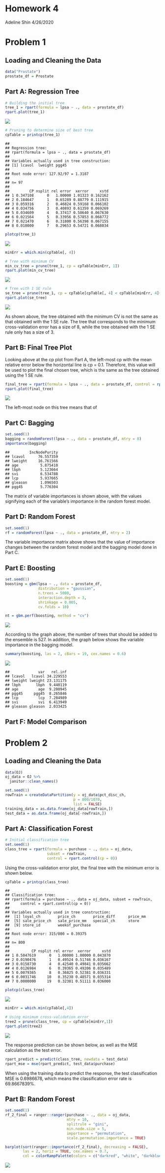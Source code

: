Homework 4
================
Adeline Shin
4/26/2020

# Problem 1

## Loading and Cleaning the Data

``` r
data("Prostate")
prostate_df = Prostate
```

## Part A: Regression Tree

``` r
# Building the initial tree
tree_1 = rpart(formula = lpsa ~ ., data = prostate_df)
rpart.plot(tree_1)
```

![](p8106_hw4_files/figure-gfm/unnamed-chunk-2-1.png)<!-- -->

``` r
# Pruning to determine size of best tree
cpTable = printcp(tree_1)
```

    ## 
    ## Regression tree:
    ## rpart(formula = lpsa ~ ., data = prostate_df)
    ## 
    ## Variables actually used in tree construction:
    ## [1] lcavol  lweight pgg45  
    ## 
    ## Root node error: 127.92/97 = 1.3187
    ## 
    ## n= 97 
    ## 
    ##         CP nsplit rel error  xerror     xstd
    ## 1 0.347108      0   1.00000 1.01323 0.162162
    ## 2 0.184647      1   0.65289 0.88779 0.111915
    ## 3 0.059316      2   0.46824 0.59168 0.066102
    ## 4 0.034756      3   0.40893 0.61359 0.069269
    ## 5 0.034609      4   0.37417 0.58640 0.067630
    ## 6 0.021564      5   0.33956 0.57853 0.068772
    ## 7 0.021470      6   0.31800 0.56398 0.067155
    ## 8 0.010000      7   0.29653 0.54721 0.068034

``` r
plotcp(tree_1)
```

![](p8106_hw4_files/figure-gfm/unnamed-chunk-2-2.png)<!-- -->

``` r
minErr = which.min(cpTable[, 4])

# Tree with minimum CV
min_cv_tree = prune(tree_1, cp = cpTable[minErr, 1])
rpart.plot(min_cv_tree)
```

![](p8106_hw4_files/figure-gfm/unnamed-chunk-2-3.png)<!-- -->

``` r
# Tree with 1 SE rule
se_tree = prune(tree_1, cp = cpTable[cpTable[, 4] < cpTable[minErr, 4]+cpTable[minErr, 5], 1][1])
rpart.plot(se_tree)
```

![](p8106_hw4_files/figure-gfm/unnamed-chunk-2-4.png)<!-- -->

As shown above, the tree obtained with the minimum CV is not the same as
that obtained with the 1 SE rule. The tree that corresponds to the
minimum cross-validation error has a size of 8, while the tree obtained
with the 1 SE rule only has a size of 3.

## Part B: Final Tree Plot

Looking above at the cp plot from Part A, the left-most cp with the mean
relative error below the horizontal line is cp = 0.1. Therefore, this
value will be used to plot the final chosen tree, which is the same as
the tree obtained using the 1 SE
rule.

``` r
final_tree = rpart(formula = lpsa ~ ., data = prostate_df, control = rpart.control(cp = 0.1))
rpart.plot(final_tree)
```

![](p8106_hw4_files/figure-gfm/unnamed-chunk-3-1.png)<!-- -->

The left-most node on this tree means that of

## Part C: Bagging

``` r
set.seed(1)
bagging = randomForest(lpsa ~ ., data = prostate_df, mtry = 8)
importance(bagging)
```

    ##         IncNodePurity
    ## lcavol      76.557359
    ## lweight     16.761566
    ## age          5.875410
    ## lbph         5.123664
    ## svi          6.534788
    ## lcp          5.937665
    ## gleason      1.096503
    ## pgg45        5.776304

The matrix of variable importances is shown above, with the values
signifying each of the variable’s importance in the random forest model.

## Part D: Random Forest

``` r
set.seed(1)
rf = randomForest(lpsa ~ ., data = prostate_df, mtry = 2)
```

The variable importance matrix above shows that the value of importance
changes between the random forest model and the bagging model done in
Part C.

## Part E: Boosting

``` r
set.seed(1)
boosting = gbm(lpsa ~ ., data = prostate_df,
               distribution = "gaussian",
               n.trees = 5000,
               interaction.depth = 3,
               shrinkage = 0.005,
               cv.folds = 10)

nt = gbm.perf(boosting, method = "cv")
```

![](p8106_hw4_files/figure-gfm/unnamed-chunk-6-1.png)<!-- -->

According to the graph above, the number of trees that should be added
to the ensemble is 527. In addition, the graph below shows the variable
importance in the bagging model.

``` r
summary(boosting, las = 2, cBars = 19, cex.names = 0.6)
```

![](p8106_hw4_files/figure-gfm/unnamed-chunk-7-1.png)<!-- -->

    ##             var   rel.inf
    ## lcavol   lcavol 34.229553
    ## lweight lweight 23.131175
    ## lbph       lbph  9.440119
    ## age         age  9.200945
    ## pgg45     pgg45  8.265846
    ## lcp         lcp  7.284989
    ## svi         svi  6.413949
    ## gleason gleason  2.033425

## Part F: Model Comparison

# Problem 2

## Loading and Cleaning the Data

``` r
data(OJ)
oj_data = OJ %>% 
  janitor::clean_names()

set.seed(1)
rowTrain = createDataPartition(y = oj_data$pct_disc_ch,
                               p = 800/1070,
                               list = FALSE)
training_data = as.data.frame(oj_data[rowTrain,])
test_data = as.data.frame(oj_data[-rowTrain,])
```

## Part A: Classification Forest

``` r
# Initial classification tree
set.seed(1)
class_tree = rpart(formula = purchase ~ ., data = oj_data,
                   subset = rowTrain,
                   control = rpart.control(cp = 0))
```

Using the cross-validation error plot, the final tree with the minimum
error is shown below.

``` r
cpTable = printcp(class_tree)
```

    ## 
    ## Classification tree:
    ## rpart(formula = purchase ~ ., data = oj_data, subset = rowTrain, 
    ##     control = rpart.control(cp = 0))
    ## 
    ## Variables actually used in tree construction:
    ##  [1] loyal_ch        price_ch        price_diff      price_mm       
    ##  [5] sale_price_ch   sale_price_mm   special_ch      store          
    ##  [9] store_id        weekof_purchase
    ## 
    ## Root node error: 315/800 = 0.39375
    ## 
    ## n= 800 
    ## 
    ##          CP nsplit rel error  xerror     xstd
    ## 1 0.5047619      0   1.00000 1.00000 0.043870
    ## 2 0.0190476      1   0.49524 0.51746 0.036167
    ## 3 0.0158730      4   0.42540 0.49841 0.035662
    ## 4 0.0126984      6   0.39365 0.49206 0.035489
    ## 5 0.0079365      8   0.36825 0.52381 0.036331
    ## 6 0.0031746     10   0.35238 0.48571 0.035314
    ## 7 0.0000000     19   0.32381 0.51111 0.036000

``` r
plotcp(class_tree)
```

![](p8106_hw4_files/figure-gfm/unnamed-chunk-11-1.png)<!-- -->

``` r
minErr = which.min(cpTable[,4])

# Using minimum cross-validation error
tree2 = prune(class_tree, cp = cpTable[minErr,1])
rpart.plot(tree2)
```

![](p8106_hw4_files/figure-gfm/unnamed-chunk-11-2.png)<!-- -->

The response prediction can be shown below, as well as the MSE
calculation as the test error.

``` r
rpart_predict = predict(class_tree, newdata = test_data)
rpart_mse = mse(rpart_predict, test_data$purchase)
```

When using the training data to predict the response, the test
classification MSE is 0.6986678, which means the classification error
rate is 69.8667839%.

## Part B: Random Forest

``` r
set.seed(1)
rf_2_final = ranger::ranger(purchase ~ ., data = oj_data,
                            mtry = 10,
                            splitrule = "gini",
                            min.node.size = 5,
                            importance = "permutation",
                            scale.permutation.importance = TRUE)

barplot(sort(ranger::importance(rf_2_final), decreasing = FALSE),
        las = 2, horiz = TRUE, cex.names = 0.7,
        col = colorRampPalette(colors = c("darkred", "white", "darkblue"))(19))
```

![](p8106_hw4_files/figure-gfm/unnamed-chunk-13-1.png)<!-- -->

